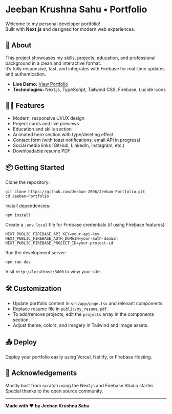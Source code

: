# Jeeban Krushna Sahu • Portfolio

Welcome to my personal developer portfolio!  
Built with **Next.js** and designed for modern web experiences.

## 🚀 About

This project showcases my skills, projects, education, and professional background in a clean and interactive format.  
It’s fully responsive, fast, and integrates with Firebase for real-time updates and authentication.

- **Live Demo:** [View Portfolio](https://jeeban-portfolio.netlify.app)
- **Technologies:** Next.js, TypeScript, Tailwind CSS, Firebase, Lucide Icons

## 🧑‍💻 Features

- Modern, responsive UI/UX design
- Project cards and live previews
- Education and skills section
- Animated hero section with type/deleting effect
- Contact form (with toast notifications; email API in progress)
- Social media links (GitHub, LinkedIn, Instagram, etc.)
- Downloadable resume PDF

## 📦 Getting Started

Clone the repository:
```
git clone https://github.com/Jeeban-2006/Jeeban-Portfolio.git
cd Jeeban-Portfolio
```

Install dependencies:
```
npm install
```

Create a `.env.local` file for Firebase credentials (if using Firebase features):

```
NEXT_PUBLIC_FIREBASE_API_KEY=your-api-key
NEXT_PUBLIC_FIREBASE_AUTH_DOMAIN=your-auth-domain
NEXT_PUBLIC_FIREBASE_PROJECT_ID=your-project-id
```

Run the development server:
```
npm run dev
```

Visit `http://localhost:3000` to view your site.

## 🛠️ Customization

- Update portfolio content in `src/app/page.tsx` and relevant components.
- Replace resume file in `public/my_resume.pdf`.
- To add/remove projects, edit the `projects` array in the components section.
- Adjust theme, colors, and imagery in Tailwind and image assets.

## 📤 Deploy

Deploy your portfolio easily using Vercel, Netlify, or Firebase Hosting.

## 🙌 Acknowledgements

Mostly built from scratch using the Next.js and Firebase Studio starter.  
Special thanks to the open source community.

---

**Made with ❤️ by Jeeban Krushna Sahu**





